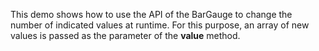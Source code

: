 This demo shows how to&nbsp;use the API of&nbsp;the BarGauge to&nbsp;change the number of&nbsp;indicated values at&nbsp;runtime. For this purpose, an&nbsp;array of&nbsp;new values is&nbsp;passed as&nbsp;the parameter of&nbsp;the **value** method.
<!--split-->